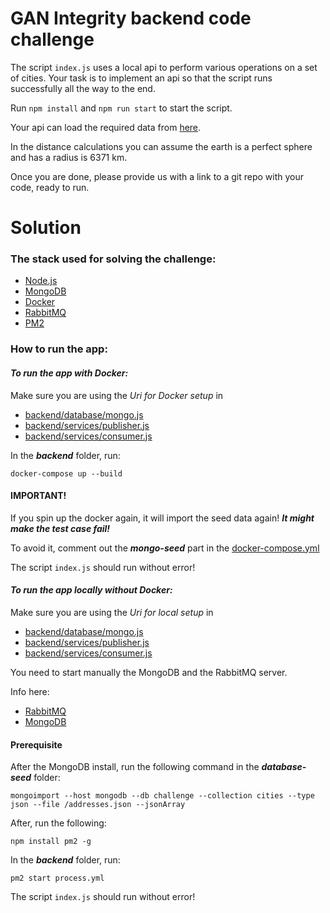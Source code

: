 # GAN Integrity backend code challenge

The script `index.js` uses a local api to perform various operations on a set of cities. Your task is to implement an api so that the script runs successfully all the way to the end.

Run `npm install` and `npm run start` to start the script.

Your api can load the required data from [here](addresses.json).

In the distance calculations you can assume the earth is a perfect sphere and has a radius is 6371 km.

Once you are done, please provide us with a link to a git repo with your code, ready to run.


# Solution

### The stack used for solving the challenge:
- [Node.js](https://nodejs.org/en/download/)
- [MongoDB](https://docs.mongodb.com/manual/installation/)
- [Docker](https://docs.docker.com/get-docker/)
- [RabbitMQ](https://www.rabbitmq.com/)
- [PM2](https://pm2.keymetrics.io/docs/usage/quick-start/)


### How to run the app:

#### *To run the app with Docker:*

Make sure you are using the *Uri for Docker setup* in
- [backend/database/mongo.js](backend/database/mongo.js)
- [backend/services/publisher.js](backend/services/publisher.js)
- [backend/services/consumer.js](backend/services/consumer.js)

In the ***backend*** folder, run:
```
docker-compose up --build
```

#### IMPORTANT!
If you spin up the docker again, it will import the seed data again! ***It might make the test case fail!***

To avoid it, comment out the ***mongo-seed*** part in the [docker-compose.yml](docker-compose.yml)


The script `index.js` should run without error!


#### *To run the app locally without Docker:*


Make sure you are using the *Uri for local setup* in
- [backend/database/mongo.js](backend/database/mongo.js)
- [backend/services/publisher.js](backend/services/publisher.js)
- [backend/services/consumer.js](backend/services/consumer.js)


You need to start manually the MongoDB and the RabbitMQ server.

Info here:
- [RabbitMQ](https://www.rabbitmq.com/)
- [MongoDB](https://docs.mongodb.com/manual/installation/)


#### Prerequisite

After the MongoDB install, run the following command in the ***database-seed*** folder:
```
mongoimport --host mongodb --db challenge --collection cities --type json --file /addresses.json --jsonArray
```

After, run the following:

```
npm install pm2 -g
```

In the ***backend*** folder, run:
```
pm2 start process.yml
```

The script `index.js` should run without error!
